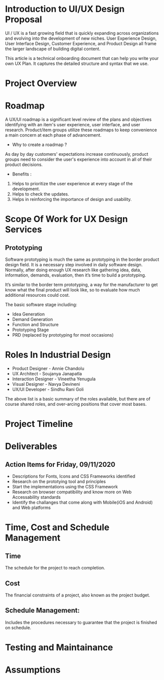 # Introduction to UI/UX Design Proposal
UI / UX is a fast growing field that is quickly expanding across organizations and evolving into the development of new niches. User Experience Design, User Interface Design, Customer Experience, and Product Design all frame the larger landscape of building digital content.

This article is a technical onboarding document that can help you write your own UX Plan. It captures the detailed structure and syntax that we use.
# Project Overview
# Roadmap

A UX/UI roadmap is a significant level review of the plans and objectives identifying with an item's user experience, user interface, and user research. Product/item groups utilize these roadmaps to keep convenience a main concern at each phase of advancement. 

- Why to create a roadmap ?

As day by day customers' expectations increase continuously, product groups need to consider the user's experience into account in all of their product decisions.

- Benefits :

1. Helps to prioritize the user experience at every stage of the development.
1. Helps to check the updates.
1. Helps in reinforcing the importance of design and usability. 

# Scope Of Work for UX Design Services
## Prototyping
Software prototyping is much the same as prototyping in the border product design field. It is a necessary step involved in daily software design. Normally, after doing enough UX research like gathering idea, data, information, demands, evaluation, then it’s time to build a prototyping.

It’s similar to the border term prototyping, a way for the manufacturer to get know what the final product will look like, so to evaluate how much additional resources could cost.

The basic software stage including:
- Idea Generation
- Demand Generation
- Function and Structure
- Prototyping Stage
- PRD (replaced by prototyping for most occasions)

# Roles In Industrial Design

- Product Designer - Annie Chandolu
- UX Architect - Soujanya Janapatla
- Interaction Designer - Vineetha Yenugula
- Visual Designer - Navya Devineni
- UX/UI Developer - Sindhu Rani Goli

The above list is a basic summary of the roles available, but there are of course shared roles, and over-arcing positions that cover most bases.

# Project Timeline
# Deliverables
## Action Items for Friday, 09/11/2020
- Descriptions for Fonts, Icons and CSS Frameworks identified
- Research on the prototying tool and principles
- Start the implementations using the CSS Framework
- Research on browser compatibility and know more on Web Accessability standards
- Identify the challanges that come along with Mobile(iOS and Android) and Web platforms

# Time, Cost and Schedule Management
## Time 
The schedule for the project to reach completion.
## Cost
The financial constraints of a project, also known as the project budget.
## Schedule Management: 
Includes the procedures necessary to guarantee that the project is finished on schedule.

# Testing and Maintainance
# Assumptions











